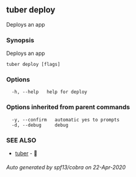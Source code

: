 ## tuber deploy

Deploys an app

### Synopsis

Deploys an app

```
tuber deploy [flags]
```

### Options

```
  -h, --help   help for deploy
```

### Options inherited from parent commands

```
  -y, --confirm   automatic yes to prompts
  -d, --debug     debug
```

### SEE ALSO

* [tuber](tuber.md)	 - 🥔

###### Auto generated by spf13/cobra on 22-Apr-2020
